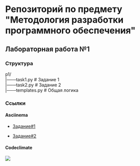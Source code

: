 # Репозиторий по предмету "Методология разработки программного обеспечения" 


## Лабораторная работа №1

### Структура
p1/
\
|───task1.py # Задание 1
\
|───task2.py # Задание 2
\
|───templates.py # Общая логика

### Ссылки

#### Asciinema
- [Задание#1](https://asciinema.org/a/CZSgMduQcJgALBVUgswEtFCsd)

- [Задание#2](https://asciinema.org/a/UcwvJBlgbm9kRhM0WCOIyP90z)

#### Codeclimate
<a href="https://codeclimate.com/github/mikaereli/practic_work_d/maintainability"><img src="https://api.codeclimate.com/v1/badges/44cb2295c0a8c3b38cfd/maintainability" /></a> 
